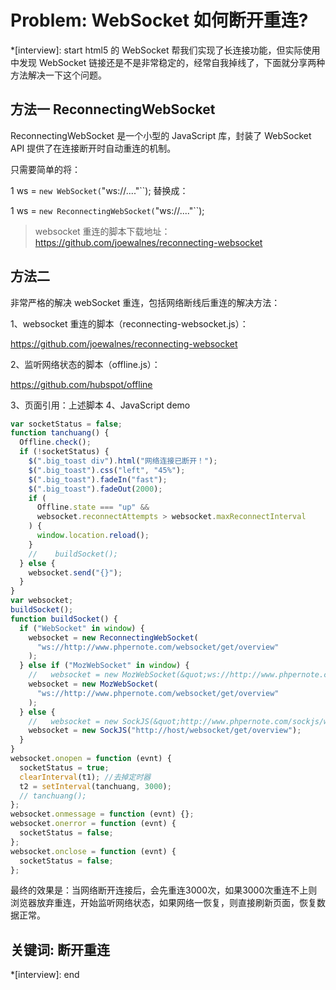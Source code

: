 # Problem: WebSocket 如何断开重连?

*[interview]: start
html5 的 WebSocket 帮我们实现了长连接功能，但实际使用中发现 WebSocket 链接还是不是非常稳定的，经常自我掉线了，下面就分享两种方法解决一下这个问题。

## 方法一 ReconnectingWebSocket

ReconnectingWebSocket 是一个小型的 JavaScript 库，封装了 WebSocket API 提供了在连接断开时自动重连的机制。

只需要简单的将：

1	ws = ``new WebSocket(``"ws://...."``);
替换成：

1	ws = ``new ReconnectingWebSocket(``"ws://...."``);
> websocket 重连的脚本下载地址：https://github.com/joewalnes/reconnecting-websocket

## 方法二
非常严格的解决 webSocket 重连，包括网络断线后重连的解决方法：

1、websocket 重连的脚本（reconnecting-websocket.js）：

https://github.com/joewalnes/reconnecting-websocket

2、监听网络状态的脚本（offline.js）：

https://github.com/hubspot/offline

3、页面引用：上述脚本
4、JavaScript demo

```js
var socketStatus = false;
function tanchuang() {
  Offline.check();
  if (!socketStatus) {
    $(".big_toast div").html("网络连接已断开！");
    $(".big_toast").css("left", "45%");
    $(".big_toast").fadeIn("fast");
    $(".big_toast").fadeOut(2000);
    if (
      Offline.state === "up" &&
      websocket.reconnectAttempts > websocket.maxReconnectInterval
    ) {
      window.location.reload();
    }
    //    buildSocket();
  } else {
    websocket.send("{}");
  }
}
var websocket;
buildSocket();
function buildSocket() {
  if ("WebSocket" in window) {
    websocket = new ReconnectingWebSocket(
      "ws://http://www.phpernote.com/websocket/get/overview"
    );
  } else if ("MozWebSocket" in window) {
    //   websocket = new MozWebSocket(&quot;ws://http://www.phpernote.com/websocket/get/all/data/rt&quot;);
    websocket = new MozWebSocket(
      "ws://http://www.phpernote.com/websocket/get/overview"
    );
  } else {
    //   websocket = new SockJS(&quot;http://www.phpernote.com/sockjs/websocket/get/all/data/rt&quot;);
    websocket = new SockJS("http://host/websocket/get/overview");
  }
}
websocket.onopen = function (evnt) {
  socketStatus = true;
  clearInterval(t1); //去掉定时器
  t2 = setInterval(tanchuang, 3000);
  // tanchuang();
};
websocket.onmessage = function (evnt) {};
websocket.onerror = function (evnt) {
  socketStatus = false;
};
websocket.onclose = function (evnt) {
  socketStatus = false;
};

```
最终的效果是：当网络断开连接后，会先重连3000次，如果3000次重连不上则浏览器放弃重连，开始监听网络状态，如果网络一恢复，则直接刷新页面，恢复数据正常。

## 关键词: 断开重连
*[interview]: end
